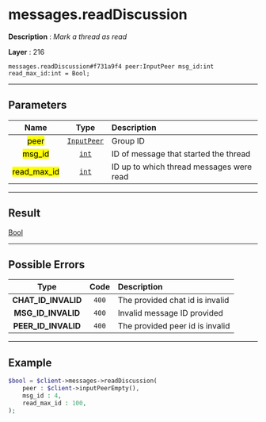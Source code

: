 # messages.readDiscussion

**Description** : *Mark a thread as read*

**Layer** : 216

```tl
messages.readDiscussion#f731a9f4 peer:InputPeer msg_id:int read_max_id:int = Bool;
```

---

## Parameters

| Name | Type | Description |
| :---: | :---: | :--- |
| <mark>peer</mark> | [`InputPeer`](type/InputPeer) | Group ID |
| <mark>msg_id</mark> | [`int`](type/int) | ID of message that started the thread |
| <mark>read_max_id</mark> | [`int`](type/int) | ID up to which thread messages were read |

---

## Result

[Bool](type/Bool)

---

## Possible Errors

| Type | Code | Description |
| :---: | :---: | :--- |
| **CHAT_ID_INVALID** | `400` | The provided chat id is invalid |
| **MSG_ID_INVALID** | `400` | Invalid message ID provided |
| **PEER_ID_INVALID** | `400` | The provided peer id is invalid |

---

## Example

```php
$bool = $client->messages->readDiscussion(
	peer : $client->inputPeerEmpty(),
	msg_id : 4,
	read_max_id : 100,
);
```